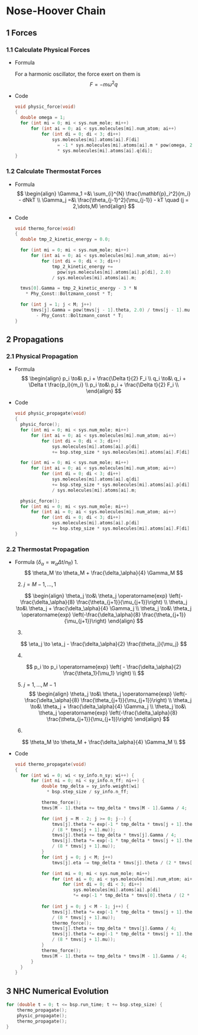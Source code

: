 # Nose-Hoover Chain

## 1 Forces


### 1.1 Calculate Physical Forces

* Formula

  For a harmonic oscillator, the force exert on them is
  $$
  F = -m\omega^2q
  $$

* Code

  ```c++
  void physic_force(void)
  {
  	double omega = 1;
  	for (int mi = 0; mi < sys.num_mole; mi++)
  		for (int ai = 0; ai < sys.molecules[mi].num_atom; ai++)
  			for (int di = 0; di < 3; di++)
  				sys.molecules[mi].atoms[ai].F[di]
                  = -1 * sys.molecules[mi].atoms[ai].m * pow(omega, 2)
                  * sys.molecules[mi].atoms[ai].q[di];
  }
  ```

### 1.2 Calculate Thermostat Forces

* Formula
  $$
  \begin{align}
  \Gamma_1 =&\ \sum_{i}^{N} \frac{\mathbf{p}_i^2}{m_i} - dNkT \\
  \Gamma_j =&\ \frac{\theta_{j-1}^2}{\mu_{j-1}} - kT \quad (j = 2,\dots,M)
  \end{align}
  $$

* Code

  ```c++
  void thermo_force(void)
  {
  	double tmp_2_kinetic_energy = 0.0;
  
  	for (int mi = 0; mi < sys.num_mole; mi++)
  		for (int ai = 0; ai < sys.molecules[mi].num_atom; ai++)
  			for (int di = 0; di < 3; di++)
  				tmp_2_kinetic_energy += 
                  pow(sys.molecules[mi].atoms[ai].p[di], 2.0)
  				/ sys.molecules[mi].atoms[ai].m;
  
  	tmvs[0].Gamma = tmp_2_kinetic_energy - 3 * N
      * Phy_Const::Boltzmann_const * T;
  
  	for (int j = 1; j < M; j++)
  		tmvs[j].Gamma = pow(tmvs[j - 1].theta, 2.0) / tmvs[j - 1].mu
          - Phy_Const::Boltzmann_const * T;
  }
  ```

## 2 Propagations

### 2.1 Physical Propagation

* Formula
  $$
  \begin{align}
  p_i \to&\ p_i + \frac{\Delta t}{2} F_i \\
  q_i \to&\ q_i + \Delta t \frac{p_i}{m_i} \\
  p_i \to&\ p_i + \frac{\Delta t}{2} F_i \\
  \end{align}
  $$

* Code

  ```c++
  void physic_propagate(void)
  {
  	physic_force();
  	for (int mi = 0; mi < sys.num_mole; mi++)
  		for (int ai = 0; ai < sys.molecules[mi].num_atom; ai++)
  			for (int di = 0; di < 3; di++)
  				sys.molecules[mi].atoms[ai].p[di]
  				+= bsp.step_size * sys.molecules[mi].atoms[ai].F[di] / 2;
  
  	for (int mi = 0; mi < sys.num_mole; mi++)
  		for (int ai = 0; ai < sys.molecules[mi].num_atom; ai++)
  			for (int di = 0; di < 3; di++)
  				sys.molecules[mi].atoms[ai].q[di]
  				+= bsp.step_size * sys.molecules[mi].atoms[ai].p[di]
  				/ sys.molecules[mi].atoms[ai].m;
  
  	physic_force();
  	for (int mi = 0; mi < sys.num_mole; mi++)
  		for (int ai = 0; ai < sys.molecules[mi].num_atom; ai++)
  			for (int di = 0; di < 3; di++)
  				sys.molecules[mi].atoms[ai].p[di]
  				+= bsp.step_size * sys.molecules[mi].atoms[ai].F[di] / 2;
  }
  ```

### 2.2 Thermostat Propagation

* Formula ($\delta_\alpha = w_\alpha \Delta t / n_\text{ff}$)
  1. 
  $$
  \theta_M \to \theta_M + \frac{\delta_\alpha}{4} \Gamma_M
  $$
  
  2. $j = M-1,\dots,1$
  
  $$
  \begin{align}
  \theta_j \to&\ \theta_j \operatorname{exp} \left(-\frac{\delta_\alpha}{8} \frac{\theta_{j+1}}{\mu_{j+1}}\right) \\
  \theta_j \to&\ \theta_j + \frac{\delta_\alpha}{4} \Gamma_j \\
  \theta_j \to&\ \theta_j \operatorname{exp} \left(-\frac{\delta_\alpha}{8} \frac{\theta_{j+1}}{\mu_{j+1}}\right)
  \end{align}
  $$
  
  3. 
  $$
  \eta_j \to \eta_j - \frac{\delta_\alpha}{2} \frac{\theta_j}{\mu_j}
  $$
  
  4. 
  $$
  p_i \to p_i \operatorname{exp} \left( - \frac{\delta_\alpha}{2} \frac{\theta_1}{\mu_1} \right) \\
  $$
  
  5. $j = 1,\dots,M-1$
  $$
  \begin{align}
  \theta_j \to&\ \theta_j \operatorname{exp} \left(-\frac{\delta_\alpha}{8} \frac{\theta_{j+1}}{\mu_{j+1}}\right) \\
  \theta_j \to&\ \theta_j + \frac{\delta_\alpha}{4} \Gamma_j \\
  \theta_j \to&\ \theta_j \operatorname{exp} \left(-\frac{\delta_\alpha}{8} \frac{\theta_{j+1}}{\mu_{j+1}}\right)
  \end{align}
  $$
  
  6. 
  $$
  \theta_M \to \theta_M + \frac{\delta_\alpha}{4} \Gamma_M \\
  $$
  
* Code

  ```c++
  void thermo_propagate(void)
  {
  	for (int wi = 0; wi < sy_info.n_sy; wi++) {
  		for (int ni = 0; ni < sy_info.n_ff; ni++) {
  			double tmp_delta = sy_info.weight[wi]
              * bsp.step_size / sy_info.n_ff;
  
  			thermo_force();
  			tmvs[M - 1].theta += tmp_delta * tmvs[M - 1].Gamma / 4;
  
  			for (int j = M - 2; j >= 0; j--) {
  				tmvs[j].theta *= exp(-1 * tmp_delta * tmvs[j + 1].theta
  				/ (8 * tmvs[j + 1].mu));
  				tmvs[j].theta += tmp_delta * tmvs[j].Gamma / 4;
  				tmvs[j].theta *= exp(-1 * tmp_delta * tmvs[j + 1].theta
  				/ (8 * tmvs[j + 1].mu));
  			}
  			for (int j = 0; j < M; j++)
  				tmvs[j].eta -= tmp_delta * tmvs[j].theta / (2 * tmvs[j].mu);
  
  			for (int mi = 0; mi < sys.num_mole; mi++)
  				for (int ai = 0; ai < sys.molecules[mi].num_atom; ai++)
  					for (int di = 0; di < 3; di++)
  						sys.molecules[mi].atoms[ai].p[di]
  						*= exp(-1 * tmp_delta * tmvs[0].theta / (2 * tmvs[0].mu));
                      
  			for (int j = 0; j < M - 1; j++) {
  				tmvs[j].theta *= exp(-1 * tmp_delta * tmvs[j + 1].theta
  				/ (8 * tmvs[j + 1].mu));
  				thermo_force();
  				tmvs[j].theta += tmp_delta * tmvs[j].Gamma / 4;
  				tmvs[j].theta *= exp(-1 * tmp_delta * tmvs[j + 1].theta
  				/ (8 * tmvs[j + 1].mu));
  			}
  			thermo_force();
  			tmvs[M - 1].theta += tmp_delta * tmvs[M - 1].Gamma / 4;
  		}
  	}
  }
  ```

## 3 NHC Numerical Evolution

```c++
for (double t = 0; t <= bsp.run_time; t += bsp.step_size) {
	thermo_propagate();
	physic_propagate();
	thermo_propagate();
}
```

  

